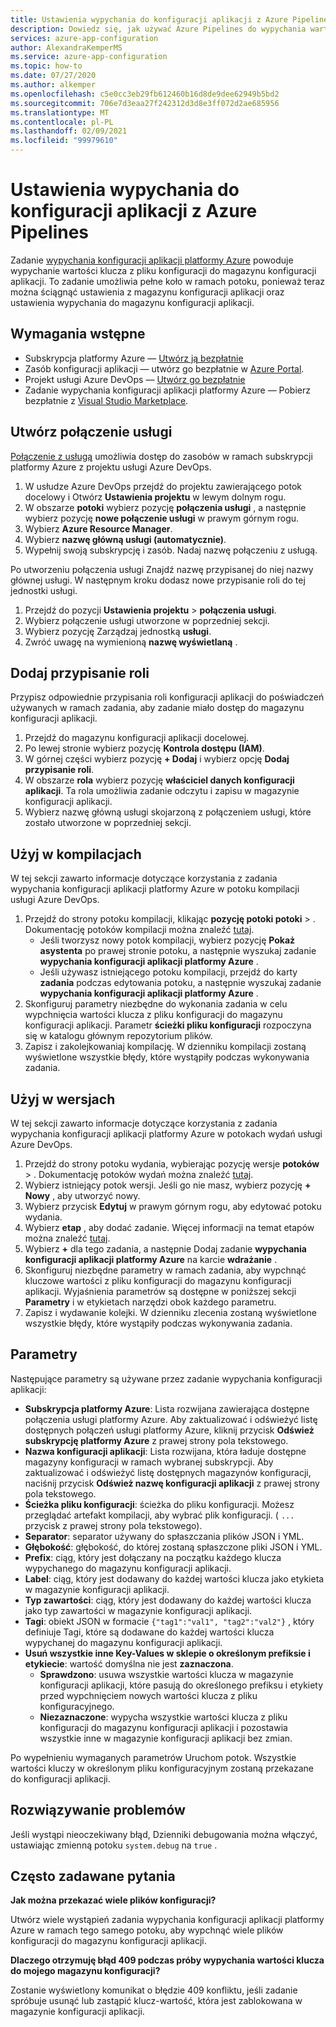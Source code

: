 ```yaml
---
title: Ustawienia wypychania do konfiguracji aplikacji z Azure Pipelines
description: Dowiedz się, jak używać Azure Pipelines do wypychania wartości klucza do magazynu konfiguracji aplikacji
services: azure-app-configuration
author: AlexandraKemperMS
ms.service: azure-app-configuration
ms.topic: how-to
ms.date: 07/27/2020
ms.author: alkemper
ms.openlocfilehash: c5e0cc3eb29fb612460b16d8de9dee62949b5bd2
ms.sourcegitcommit: 706e7d3eaa27f242312d3d8e3ff072d2ae685956
ms.translationtype: MT
ms.contentlocale: pl-PL
ms.lasthandoff: 02/09/2021
ms.locfileid: "99979610"
---
```

# <a name="push-settings-to-app-configuration-with-azure-pipelines"></a>Ustawienia wypychania do konfiguracji aplikacji z Azure Pipelines

Zadanie [wypychania konfiguracji aplikacji platformy Azure](https://marketplace.visualstudio.com/items?itemName=AzureAppConfiguration.azure-app-configuration-task-push) powoduje wypychanie wartości klucza z pliku konfiguracji do magazynu konfiguracji aplikacji. To zadanie umożliwia pełne koło w ramach potoku, ponieważ teraz można ściągnąć ustawienia z magazynu konfiguracji aplikacji oraz ustawienia wypychania do magazynu konfiguracji aplikacji.

## <a name="prerequisites"></a>Wymagania wstępne

- Subskrypcja platformy Azure — [Utwórz ją bezpłatnie](https://azure.microsoft.com/free/)
- Zasób konfiguracji aplikacji — utwórz go bezpłatnie w [Azure Portal](https://portal.azure.com).
- Projekt usługi Azure DevOps — [Utwórz go bezpłatnie](https://go.microsoft.com/fwlink/?LinkId=2014881)
- Zadanie wypychania konfiguracji aplikacji platformy Azure — Pobierz bezpłatnie z [Visual Studio Marketplace](https://marketplace.visualstudio.com/items?itemName=AzureAppConfiguration.azure-app-configuration-task-push).

## <a name="create-a-service-connection"></a>Utwórz połączenie usługi

[Połączenie z usługą](/azure/devops/pipelines/library/service-endpoints) umożliwia dostęp do zasobów w ramach subskrypcji platformy Azure z projektu usługi Azure DevOps.

1. W usłudze Azure DevOps przejdź do projektu zawierającego potok docelowy i Otwórz **Ustawienia projektu** w lewym dolnym rogu.
1. W obszarze **potoki** wybierz pozycję **połączenia usługi** , a następnie wybierz pozycję **nowe połączenie usługi** w prawym górnym rogu.
1. Wybierz **Azure Resource Manager**.
1. Wybierz **nazwę główną usługi (automatycznie)**.
1. Wypełnij swoją subskrypcję i zasób. Nadaj nazwę połączeniu z usługą.

Po utworzeniu połączenia usługi Znajdź nazwę przypisanej do niej nazwy głównej usługi. W następnym kroku dodasz nowe przypisanie roli do tej jednostki usługi.

1. Przejdź do pozycji **Ustawienia projektu**  >  **połączenia usługi**.
1. Wybierz połączenie usługi utworzone w poprzedniej sekcji.
1. Wybierz pozycję Zarządzaj jednostką **usługi**.
1. Zwróć uwagę na wymienioną **nazwę wyświetlaną** .

## <a name="add-role-assignment"></a>Dodaj przypisanie roli

Przypisz odpowiednie przypisania roli konfiguracji aplikacji do poświadczeń używanych w ramach zadania, aby zadanie miało dostęp do magazynu konfiguracji aplikacji.

1. Przejdź do magazynu konfiguracji aplikacji docelowej. 
1. Po lewej stronie wybierz pozycję **Kontrola dostępu (IAM)**.
1. W górnej części wybierz pozycję **+ Dodaj** i wybierz opcję **Dodaj przypisanie roli**.
1. W obszarze **rola** wybierz pozycję **właściciel danych konfiguracji aplikacji**. Ta rola umożliwia zadanie odczytu i zapisu w magazynie konfiguracji aplikacji. 
1. Wybierz nazwę główną usługi skojarzoną z połączeniem usługi, które zostało utworzone w poprzedniej sekcji.
  
## <a name="use-in-builds"></a>Użyj w kompilacjach

W tej sekcji zawarto informacje dotyczące korzystania z zadania wypychania konfiguracji aplikacji platformy Azure w potoku kompilacji usługi Azure DevOps.

1. Przejdź do strony potoku kompilacji, klikając **pozycję potoki potoki**  >  . Dokumentację potoków kompilacji można znaleźć [tutaj](/azure/devops/pipelines/create-first-pipeline?tabs=tfs-2018-2).
      - Jeśli tworzysz nowy potok kompilacji, wybierz pozycję **Pokaż asystenta** po prawej stronie potoku, a następnie wyszukaj zadanie **wypychania konfiguracji aplikacji platformy Azure** .
      - Jeśli używasz istniejącego potoku kompilacji, przejdź do karty **zadania** podczas edytowania potoku, a następnie wyszukaj zadanie **wypychania konfiguracji aplikacji platformy Azure** .
2. Skonfiguruj parametry niezbędne do wykonania zadania w celu wypchnięcia wartości klucza z pliku konfiguracji do magazynu konfiguracji aplikacji. Parametr **ścieżki pliku konfiguracji** rozpoczyna się w katalogu głównym repozytorium plików.
3. Zapisz i zakolejkowaniaj kompilację. W dzienniku kompilacji zostaną wyświetlone wszystkie błędy, które wystąpiły podczas wykonywania zadania.

## <a name="use-in-releases"></a>Użyj w wersjach

W tej sekcji zawarto informacje dotyczące korzystania z zadania wypychania konfiguracji aplikacji platformy Azure w potokach wydań usługi Azure DevOps.

1. Przejdź do strony potoku wydania, wybierając pozycję wersje **potoków**  >  . Dokumentację potoków wydań można znaleźć [tutaj](/azure/devops/pipelines/release).
1. Wybierz istniejący potok wersji. Jeśli go nie masz, wybierz pozycję **+ Nowy** , aby utworzyć nowy.
1. Wybierz przycisk **Edytuj** w prawym górnym rogu, aby edytować potoku wydania.
1. Wybierz **etap** , aby dodać zadanie. Więcej informacji na temat etapów można znaleźć [tutaj](/azure/devops/pipelines/release/environments).
1. Wybierz **+** dla tego zadania, a następnie Dodaj zadanie **wypychania konfiguracji aplikacji platformy Azure** na karcie **wdrażanie** .
1. Skonfiguruj niezbędne parametry w ramach zadania, aby wypchnąć kluczowe wartości z pliku konfiguracji do magazynu konfiguracji aplikacji. Wyjaśnienia parametrów są dostępne w poniższej sekcji **Parametry** i w etykietach narzędzi obok każdego parametru.
1. Zapisz i wydawanie kolejki. W dzienniku zlecenia zostaną wyświetlone wszystkie błędy, które wystąpiły podczas wykonywania zadania.

## <a name="parameters"></a>Parametry

Następujące parametry są używane przez zadanie wypychania konfiguracji aplikacji:

- **Subskrypcja platformy Azure**: Lista rozwijana zawierająca dostępne połączenia usługi platformy Azure. Aby zaktualizować i odświeżyć listę dostępnych połączeń usługi platformy Azure, kliknij przycisk **Odśwież subskrypcję platformy Azure** z prawej strony pola tekstowego.
- **Nazwa konfiguracji aplikacji**: Lista rozwijana, która ładuje dostępne magazyny konfiguracji w ramach wybranej subskrypcji. Aby zaktualizować i odświeżyć listę dostępnych magazynów konfiguracji, naciśnij przycisk **Odśwież nazwę konfiguracji aplikacji** z prawej strony pola tekstowego.
- **Ścieżka pliku konfiguracji**: ścieżka do pliku konfiguracji. Możesz przeglądać artefakt kompilacji, aby wybrać plik konfiguracji. ( `...` przycisk z prawej strony pola tekstowego).
- **Separator**: separator używany do spłaszczania plików JSON i YML.
- **Głębokość**: głębokość, do której zostaną spłaszczone pliki JSON i YML.
- **Prefix**: ciąg, który jest dołączany na początku każdego klucza wypychanego do magazynu konfiguracji aplikacji.
- **Label**: ciąg, który jest dodawany do każdej wartości klucza jako etykieta w magazynie konfiguracji aplikacji.
- **Typ zawartości**: ciąg, który jest dodawany do każdej wartości klucza jako typ zawartości w magazynie konfiguracji aplikacji.
- **Tagi**: obiekt JSON w formacie `{"tag1":"val1", "tag2":"val2"}` , który definiuje Tagi, które są dodawane do każdej wartości klucza wypychanej do magazynu konfiguracji aplikacji.
- **Usuń wszystkie inne Key-Values w sklepie o określonym prefiksie i etykiecie**: wartość domyślna nie jest **zaznaczona**.
  - **Sprawdzono**: usuwa wszystkie wartości klucza w magazynie konfiguracji aplikacji, które pasują do określonego prefiksu i etykiety przed wypchnięciem nowych wartości klucza z pliku konfiguracyjnego.
  - **Niezaznaczone**: wypycha wszystkie wartości klucza z pliku konfiguracji do magazynu konfiguracji aplikacji i pozostawia wszystkie inne w magazynie konfiguracji aplikacji bez zmian.

Po wypełnieniu wymaganych parametrów Uruchom potok. Wszystkie wartości kluczy w określonym pliku konfiguracyjnym zostaną przekazane do konfiguracji aplikacji.

## <a name="troubleshooting"></a>Rozwiązywanie problemów

Jeśli wystąpi nieoczekiwany błąd, Dzienniki debugowania można włączyć, ustawiając zmienną potoku `system.debug` na `true` .

## <a name="faq"></a>Często zadawane pytania

**Jak można przekazać wiele plików konfiguracji?**

Utwórz wiele wystąpień zadania wypychania konfiguracji aplikacji platformy Azure w ramach tego samego potoku, aby wypchnąć wiele plików konfiguracji do magazynu konfiguracji aplikacji.

**Dlaczego otrzymuję błąd 409 podczas próby wypychania wartości klucza do mojego magazynu konfiguracji?**

Zostanie wyświetlony komunikat o błędzie 409 konfliktu, jeśli zadanie spróbuje usunąć lub zastąpić klucz-wartość, która jest zablokowana w magazynie konfiguracji aplikacji.
